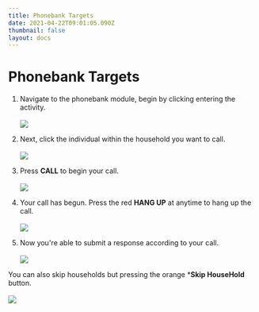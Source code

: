 ```yaml
---
title: Phonebank Targets
date: 2021-04-22T09:01:05.090Z
thumbnail: false
layout: docs
---
```

# Phonebank Targets 

1. Navigate to the phonebank module, begin by clicking entering the activity.
<br><br>
![](../../images/phonebank-step2.jpg)

2. Next, click the individual  within the household you want to call.
<br><br>
![](../../images/phonebank-step3.jpg)

3. Press **CALL** to begin your call.
<br><br>
![](../../images/phonebank-step4.jpg)

4. Your call has begun. Press the red **HANG UP** at anytime to hang up the call.
<br><br>
![](../../images/phonebank-step5.jpg)

5. Now you're able to submit a response according to your call. 
<br><br>
![](../../images/phonebank-step6.jpg)

You can also skip households but pressing the orange ***Skip HouseHold** button. 
<br><br>
![](../../images/phonebank-step7.jpg)